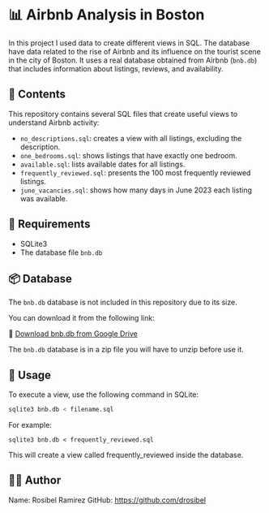 # 📊 Airbnb Analysis in Boston

In this project I used data to create different views in SQL. The database have data related to the rise of Airbnb and its influence on the tourist scene in the city of Boston. It uses a real database obtained from Airbnb (`bnb.db`) that includes information about listings, reviews, and availability.

## 📁 Contents

This repository contains several SQL files that create useful views to understand Airbnb activity:

- `no_descriptions.sql`: creates a view with all listings, excluding the description.
- `one_bedrooms.sql`: shows listings that have exactly one bedroom.
- `available.sql`: lists available dates for all listings.
- `frequently_reviewed.sql`: presents the 100 most frequently reviewed listings.
- `june_vacancies.sql`: shows how many days in June 2023 each listing was available.

## 🧠 Requirements

- SQLite3
- The database file `bnb.db`

## 📦 Database

The `bnb.db` database is not included in this repository due to its size.

You can download it from the following link:

🔗 [Download bnb.db from Google Drive](https://drive.google.com/file/d/1kB3Riw-5Y7YhFQjP2eSkiNTas1atyUaj/view?usp=sharing)

The `bnb.db` database is in a zip file you will have to unzip before use it.

## 🚀 Usage

To execute a view, use the following command in SQLite:

```bash
sqlite3 bnb.db < filename.sql
```

For example:
```
sqlite3 bnb.db < frequently_reviewed.sql
```
This will create a view called frequently_reviewed inside the database.

## 🧑‍💻 Author
Name: Rosibel Ramirez
GitHub: https://github.com/drosibel


